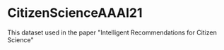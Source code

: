 # CitizenScienceAAAI21
This dataset used in the paper  "Intelligent Recommendations for Citizen Science" 
